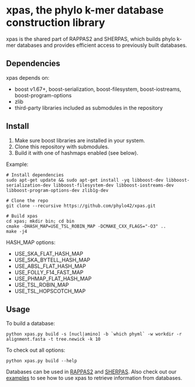 # xpas, the phylo k-mer database construction library

xpas is the shared part of RAPPAS2 and SHERPAS, which builds phylo k-mer databases and provides efficient access to previously built databases.

## Dependencies
xpas depends on:
- boost v1.67+, boost-serialization, boost-filesystem, boost-iostreams, boost-program-options
- zlib
- third-party libraries included as submodules in the repository

## Install

1. Make sure boost libraries are installed in your system.
2. Clone this repository with submodules.
3. Build it with one of hashmaps enabled (see below).

Example:
```
# Install dependencies
sudo apt-get update && sudo apt-get install -yq libboost-dev libboost-serialization-dev libboost-filesystem-dev libboost-iostreams-dev libboost-program-options-dev zlib1g-dev

# Clone the repo
git clone --recursive https://github.com/phylo42/xpas.git

# Build xpas
cd xpas; mkdir bin; cd bin
cmake -DHASH_MAP=USE_TSL_ROBIN_MAP -DCMAKE_CXX_FLAGS="-O3" ..
make -j4
```

HASH_MAP options:
- USE_SKA_FLAT_HASH_MAP
- USE_SKA_BYTELL_HASH_MAP
- USE_ABSL_FLAT_HASH_MAP
- USE_FOLLY_F14_FAST_MAP
- USE_PHMAP_FLAT_HASH_MAP
- USE_TSL_ROBIN_MAP
- USE_TSL_HOPSCOTCH_MAP

## Usage

To build a database:
```
python xpas.py build -s [nucl|amino] -b `which phyml` -w workdir -r alignment.fasta -t tree.newick -k 10
```

To check out all options:
```
python xpas.py build --help
```

Databases can be used in [RAPPAS2](https://github.com/phylo42/rappas2) and [SHERPAS](https://github.com/phylo42/sherpas). Also check out our [examples](https://github.com/phylo42/xpas/tree/master/examples) to see how to use xpas to retrieve information from databases.
